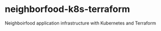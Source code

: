 # neighborfood-k8s-terraform
Neighboirfood application infrastructure with Kubernetes and Terraform

